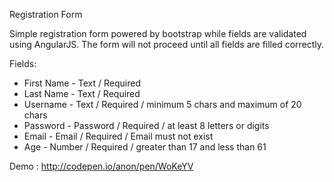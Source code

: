 Registration Form

Simple registration form powered by bootstrap while fields are validated using AngularJS.
The form will not proceed until all fields are filled correctly.

Fields:
* First Name - Text / Required
* Last Name - Text / Required
* Username - Text / Required / minimum 5 chars and maximum of 20 chars
* Password - Password / Required / at least 8 letters or digits
* Email - Email / Required / Email must not exist
* Age - Number / Required / greater than 17 and less than 61


Demo : http://codepen.io/anon/pen/WoKeYV

